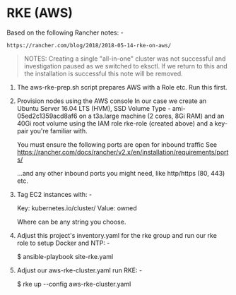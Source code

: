 # RKE (AWS)

Based on the following Rancher notes: -

    https://rancher.com/blog/2018/2018-05-14-rke-on-aws/
 
>   NOTES: Creating a single "all-in-one" cluster was not successful and
    investigation paused as we switched to eksctl. If we return to this
    and the installation is successful this note will be removed.

1.  The aws-rke-prep.sh script prepares AWS with a Role etc.
    Run this first.

2.  Provision nodes using the AWS console
    In our case we create an Ubuntu Server 16.04 LTS (HVM),
    SSD Volume Type - ami-05ed2c1359acd8af6
    on a t3a.large machine (2 cores, 8Gi RAM)
    and an 40Gi root volume using the IAM role rke-role (created above)
    and a key-pair you're familiar with.

    You must ensure the following ports are open for inbound traffic
    See https://rancher.com/docs/rancher/v2.x/en/installation/requirements/ports/

    ...and any other inbound ports you might need,
    like http/https (80, 443) etc.

3.  Tag EC2 instances with: -

    Key: kubernetes.io/cluster/<CLUSTERID>
    Value: owned

    Where <CLUSTERID> can be any string you choose.

4.  Adjust this project's inventory.yaml for the rke group
    and run our rke role to setup Docker and NTP: -

    $ ansible-playbook site-rke.yaml

5. Adjust our aws-rke-cluster.yaml run RKE: -

   $ rke up --config aws-rke-cluster.yaml
 